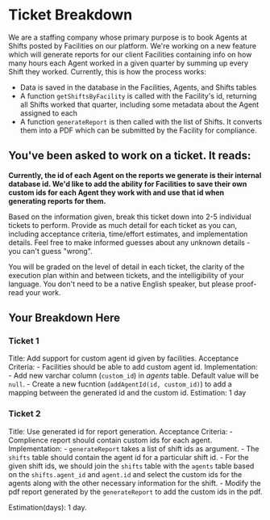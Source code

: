 # Ticket Breakdown
We are a staffing company whose primary purpose is to book Agents at Shifts posted by Facilities on our platform. We're working on a new feature which will generate reports for our client Facilities containing info on how many hours each Agent worked in a given quarter by summing up every Shift they worked. Currently, this is how the process works:

- Data is saved in the database in the Facilities, Agents, and Shifts tables
- A function `getShiftsByFacility` is called with the Facility's id, returning all Shifts worked that quarter, including some metadata about the Agent assigned to each
- A function `generateReport` is then called with the list of Shifts. It converts them into a PDF which can be submitted by the Facility for compliance.

## You've been asked to work on a ticket. It reads:

**Currently, the id of each Agent on the reports we generate is their internal database id. We'd like to add the ability for Facilities to save their own custom ids for each Agent they work with and use that id when generating reports for them.**


Based on the information given, break this ticket down into 2-5 individual tickets to perform. Provide as much detail for each ticket as you can, including acceptance criteria, time/effort estimates, and implementation details. Feel free to make informed guesses about any unknown details - you can't guess "wrong".


You will be graded on the level of detail in each ticket, the clarity of the execution plan within and between tickets, and the intelligibility of your language. You don't need to be a native English speaker, but please proof-read your work.

## Your Breakdown Here

### Ticket 1
Title: Add support for custom agent id given by facilities.
Acceptance Criteria: 
    - Facilities should be able to add custom agent id.
Implementation: 
    - Add new varchar column (`custom_id`) in _agents_ table. Default value will be `null`. 
    - Create a new fucntion (`addAgentId(id, custom_id)`) to add a mapping between the generated id and the custom id.
Estimation: 1 day

### Ticket 2
Title: Use generated id for report generation.
Acceptance Criteria: 
    - Complience report should contain custom ids for each agent.
Implementation: 
    - `generateReport` takes a list of shift ids as argument.
    - The `shifts` table should contain the agent id for a particular shift id.
    - For the given shift ids, we should join the `shifts` table with the `agents` table based on the `shifts.agent_id` and `agent.id` and select the custom ids for the agents along with the other necessary information for the shift. 
    - Modify the pdf report generated by the `generateReport` to add the custom ids in the pdf.

Estimation(days): 1 day.

